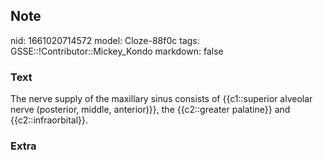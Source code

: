## Note
nid: 1661020714572
model: Cloze-88f0c
tags: GSSE::!Contributor::Mickey_Kondo
markdown: false

### Text
The nerve supply of the maxillary sinus consists of {{c1::superior alveolar nerve (posterior, middle, anterior)}}, the {{c2::greater palatine}} and {{c2::infraorbital}}.

### Extra

